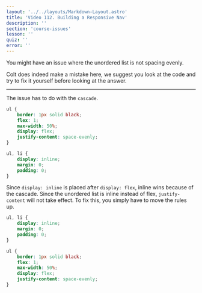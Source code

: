 ```yaml
---
layout: '../../layouts/Markdown-Layout.astro'
title: 'Video 112. Building a Responsive Nav'
description: ''
section: 'course-issues'
lesson: ''
quiz: ''
error: ''
---
```


You might have an issue where the unordered list is not spacing evenly.

Colt does indeed make a mistake here, we suggest you look at the code and try to fix it yourself before looking at the answer.


___

The issue has to do with the `cascade`. 

```css
ul { 
	border: 1px solid black;
	flex: 1;
	max-width: 50%;
	display: flex;
	justify-content: space-evenly;
} 

ul, li { 
	display: inline;
	margin: 0; 
	padding: 0; 
}
```
Since `display: inline` is placed after `display: flex`, inline wins because of the cascade. Since the unordered list is inline instead of flex, `justify-content` will not take effect. To fix this, you simply have to move the rules up.
```css
ul, li { 
	display: inline;
	margin: 0; 
	padding: 0; 
}

ul { 
	border: 1px solid black; 
	flex: 1; 
	max-width: 50%;
	display: flex; 
	justify-content: space-evenly; 
} 
```